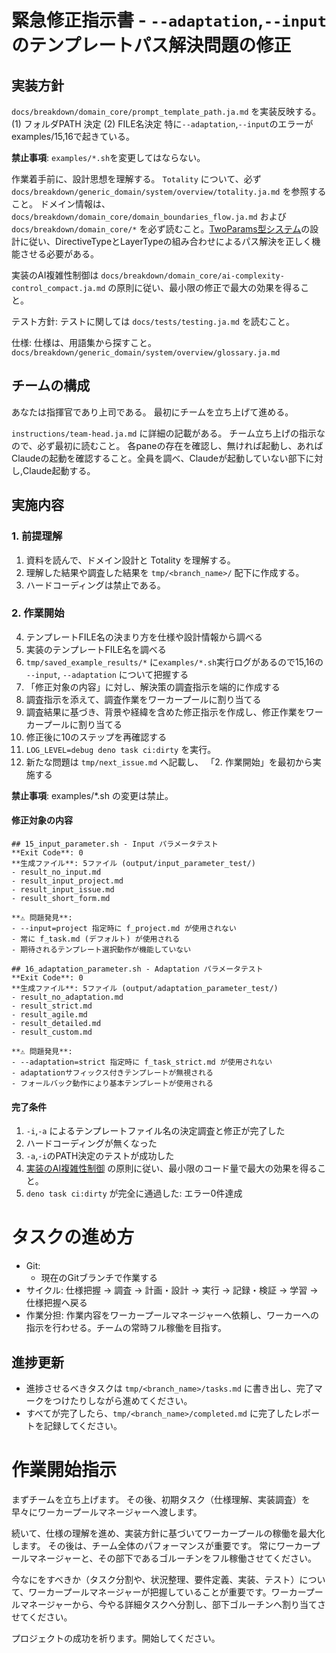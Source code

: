 # 緊急修正指示書 - `--adaptation`,`--input`のテンプレートパス解決問題の修正

## 実装方針

`docs/breakdown/domain_core/prompt_template_path.ja.md` を実装反映する。
(1) フォルダPATH 決定
(2) FILE名決定
特に`--adaptation`,`--input`のエラーが examples/15,16で起きている。

**禁止事項**: `examples/*.sh`を変更してはならない。

作業着手前に、設計思想を理解する。
`Totality` について、必ず `docs/breakdown/generic_domain/system/overview/totality.ja.md` を参照すること。
ドメイン情報は、 `docs/breakdown/domain_core/domain_boundaries_flow.ja.md` および `docs/breakdown/domain_core/*` を必ず読むこと。[TwoParams型システム](docs/breakdown/domain_core/two_params_types.ja.md)の設計に従い、DirectiveTypeとLayerTypeの組み合わせによるパス解決を正しく機能させる必要がある。

実装のAI複雑性制御は `docs/breakdown/domain_core/ai-complexity-control_compact.ja.md` の原則に従い、最小限の修正で最大の効果を得ること。

テスト方針:
テストに関しては `docs/tests/testing.ja.md` を読むこと。

仕様:
仕様は、用語集から探すこと。
`docs/breakdown/generic_domain/system/overview/glossary.ja.md`


## チームの構成

あなたは指揮官であり上司である。
最初にチームを立ち上げて進める。

`instructions/team-head.ja.md` に詳細の記載がある。
チーム立ち上げの指示なので、必ず最初に読むこと。
各paneの存在を確認し、無ければ起動し、あればClaudeの起動を確認すること。全員を調べ、Claudeが起動していない部下に対し,Claude起動する。


## 実施内容

### 1. 前提理解
1. 資料を読んで、ドメイン設計と Totality を理解する。
2. 理解した結果や調査した結果を `tmp/<branch_name>/` 配下に作成する。
3. ハードコーディングは禁止である。

### 2. 作業開始
4. テンプレートFILE名の決まり方を仕様や設計情報から調べる
5. 実装のテンプレートFILE名を調べる
6. `tmp/saved_example_results/*` に`examples/*.sh`実行ログがあるので15,16の `--input`, `--adaptation` について把握する
6. 「修正対象の内容」に対し、解決策の調査指示を端的に作成する
7. 調査指示を添えて、調査作業をワーカープールに割り当てる
8. 調査結果に基づき、背景や経緯を含めた修正指示を作成し、修正作業をワーカープールに割り当てる
9. 修正後に10のステップを再確認する
10. `LOG_LEVEL=debug deno task ci:dirty` を実行。
11. 新たな問題は `tmp/next_issue.md` へ記載し、 「2. 作業開始」を最初から実施する

**禁止事項**: examples/*.sh の変更は禁止。

#### 修正対象の内容

`````
## 15_input_parameter.sh - Input パラメータテスト
**Exit Code**: 0
**生成ファイル**: 5ファイル (output/input_parameter_test/)
- result_no_input.md
- result_input_project.md  
- result_input_issue.md
- result_short_form.md

**⚠️ 問題発見**: 
- --input=project 指定時に f_project.md が使用されない
- 常に f_task.md (デフォルト) が使用される
- 期待されるテンプレート選択動作が機能していない

## 16_adaptation_parameter.sh - Adaptation パラメータテスト
**Exit Code**: 0
**生成ファイル**: 5ファイル (output/adaptation_parameter_test/)
- result_no_adaptation.md
- result_strict.md
- result_agile.md
- result_detailed.md
- result_custom.md

**⚠️ 問題発見**:
- --adaptation=strict 指定時に f_task_strict.md が使用されない
- adaptationサフィックス付きテンプレートが無視される
- フォールバック動作により基本テンプレートが使用される

`````

#### 完了条件

1. `-i`,`-a` によるテンプレートファイル名の決定調査と修正が完了した
2. ハードコーディングが無くなった
3. `-a`,`-i`のPATH決定のテストが成功した
4. [実装のAI複雑性制御](`docs/breakdown/domain_core/ai-complexity-control_compact.ja.md`) の原則に従い、最小限のコード量で最大の効果を得ること。
5. `deno task ci:dirty` が完全に通過した: エラー0件達成


# タスクの進め方

- Git:
  - 現在のGitブランチで作業する
- サイクル: 仕様把握 → 調査 → 計画・設計 → 実行 → 記録・検証 → 学習 → 仕様把握へ戻る
- 作業分担: 作業内容をワーカープールマネージャーへ依頼し、ワーカーへの指示を行わせる。チームの常時フル稼働を目指す。

## 進捗更新

- 進捗させるべきタスクは `tmp/<branch_name>/tasks.md` に書き出し、完了マークをつけたりしながら進めてください。
- すべてが完了したら、`tmp/<branch_name>/completed.md` に完了したレポートを記録してください。


# 作業開始指示

まずチームを立ち上げます。
その後、初期タスク（仕様理解、実装調査）を早々にワーカープールマネージャーへ渡します。

続いて、仕様の理解を進め、実装方針に基づいてワーカープールの稼働を最大化します。
その後は、チーム全体のパフォーマンスが重要です。
常にワーカープールマネージャーと、その部下であるゴルーチンをフル稼働させてください。

今なにをすべきか（タスク分割や、状況整理、要件定義、実装、テスト）について、ワーカープールマネージャーが把握していることが重要です。ワーカープールマネージャーから、今やる詳細タスクへ分割し、部下ゴルーチンへ割り当てさせてください。

プロジェクトの成功を祈ります。開始してください。
